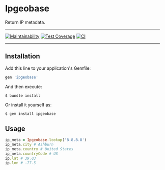 # Ipgeobase

Return IP metadata. 
***
[![Maintainability](https://api.codeclimate.com/v1/badges/b90df6fed50187ed898d/maintainability)](https://codeclimate.com/github/StrakhovRoman/Ipgeobase/maintainability)
[![Test Coverage](https://api.codeclimate.com/v1/badges/b90df6fed50187ed898d/test_coverage)](https://codeclimate.com/github/StrakhovRoman/Ipgeobase/test_coverage)
[![CI](https://github.com/StrakhovRoman/Ipgeobase/actions/workflows/main.yml/badge.svg)](https://github.com/StrakhovRoman/Ipgeobase/actions/workflows/main.yml)
***
## Installation

Add this line to your application's Gemfile:

```ruby
gem 'ipgeobase'
```

And then execute:

    $ bundle install

Or install it yourself as:

    $ gem install ipgeobase

## Usage

```ruby
ip_meta = Ipgeobase.lookup('8.8.8.8')
ip_meta.city # Ashburn
ip_meta.country # United States
ip_meta.countryCode # US
ip.lat # 39.03
ip.lon # -77.5
```

